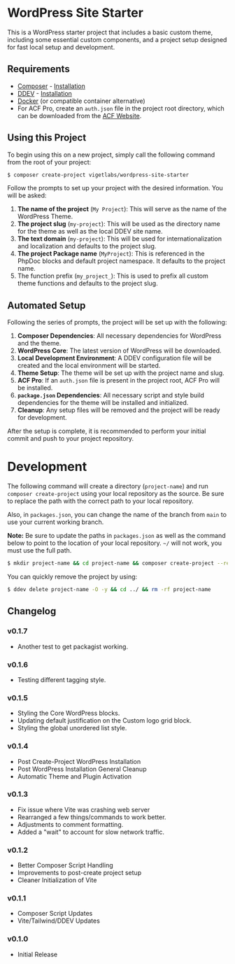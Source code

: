 # WordPress Site Starter

This is a WordPress starter project that includes a basic custom theme, including some essential custom components, and a project setup designed for fast local setup and development.

## Requirements
* [Composer](https://getcomposer.org/) - [Installation](https://getcomposer.org/doc/00-intro.md#installation-linux-unix-macos)
* [DDEV](https://ddev.readthedocs.io/en/stable/) - [Installation](https://ddev.readthedocs.io/en/stable/users/install/ddev-installation/)
* [Docker](https://docs.docker.com/desktop/install/mac-install/) (or compatible container alternative)
* For ACF Pro, create an `auth.json` file in the project root directory, which can be downloaded from the [ACF Website](https://www.advancedcustomfields.com/my-account/view-licenses/).

## Using this Project

To begin using this on a new project, simply call the following command from the root of your project:

```bash
$ composer create-project vigetlabs/wordpress-site-starter
```

Follow the prompts to set up your project with the desired information. You will be asked:

1. **The name of the project** (`My Project`): This will serve as the name of the WordPress Theme.
2. **The project slug** (`my-project`): This will be used as the directory name for the theme as well as the local DDEV site name.
3. **The text domain** (`my-project`): This will be used for internationalization and localization and defaults to the project slug.
4. **The project Package name** (`MyProject`): This is referenced in the PhpDoc blocks and default project namespace. It defaults to the project name.
5. The function prefix (`my_project_`): This is used to prefix all custom theme functions and defaults to the project slug.

## Automated Setup

Following the series of prompts, the project will be set up with the following:

1. **Composer Dependencies**: All necessary dependencies for WordPress and the theme.
2. **WordPress Core**: The latest version of WordPress will be downloaded.
3. **Local Development Environment**: A DDEV configuration file will be created and the local environment will be started.
4. **Theme Setup**: The theme will be set up with the project name and slug.
5. **ACF Pro**: If an `auth.json` file is present in the project root, ACF Pro will be installed.
6. **`package.json` Dependencies**: All necessary script and style build dependencies for the theme will be installed and initialized.
7. **Cleanup**: Any setup files will be removed and the project will be ready for development.

After the setup is complete, it is recommended to perform your initial commit and push to your project repository.

# Development

The following command will create a directory (`project-name`) and run `composer create-project` using your local repository as the source. Be sure to replace the path with the correct path to your local repository.

Also, in `packages.json`, you can change the name of the branch from `main` to use your current working branch.

**Note:** Be sure to update the paths in `packages.json` as well as the command below to point to the location of your local repository. `~/` will not work, you must use the full path.

```bash
$ mkdir project-name && cd project-name && composer create-project --repository-url="/root/path/not/relative/path/to/wordpress-site-starter/packages.json" vigetlabs/wordpress-site-starter . --stability=dev --remove-vcs --no-install
```

You can quickly remove the project by using:
```bash
$ ddev delete project-name -O -y && cd ../ && rm -rf project-name
```

## Changelog

### v0.1.7
* Another test to get packagist working.

### v0.1.6
* Testing different tagging style.

### v0.1.5
* Styling the Core WordPress blocks.
* Updating default justification on the Custom logo grid block.
* Styling the global unordered list style.

### v0.1.4
* Post Create-Project WordPress Installation
* Post WordPress Installation General Cleanup
* Automatic Theme and Plugin Activation

### v0.1.3
* Fix issue where Vite was crashing web server
* Rearranged a few things/commands to work better.
* Adjustments to comment formatting.
* Added a "wait" to account for slow network traffic.

### v0.1.2
* Better Composer Script Handling
* Improvements to post-create project setup
* Cleaner Initialization of Vite

### v0.1.1
* Composer Script Updates
* Vite/Tailwind/DDEV Updates

### v0.1.0
* Initial Release
